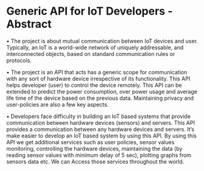 # Generic API for IoT Developers - Abstract

• The project is about mutual communication between IoT devices and user. Typically, an IoT is a world-wide network of uniquely addressable, and interconnected objects, based on standard communication rules or protocols.

• The project is an API that acts has a generic scope for communication with any sort of hardware device irrespective of its functionality. This API helps developer (user) to control the device remotely. This API can be extended to predict the power consumption, over power usage and average life time of the device based on the previous data. Maintaining privacy and user-policies are also a few key aspects.

• Developers face difficulty in building an IoT based systems that provide communication between hardware devices (sensors) and servers. This API provides a communication between any hardware devices and servers. It’s make easier to develop an IoT based system by using this API. By using this API we get additional services such as user policies, sensor values monitoring, controlling the hardware devices, maintaining the data (by reading sensor values with minimum delay of 5 sec), plotting graphs from sensors data etc. We can Access those services throughout the world.

<!-- Ref: B.Tech main project (from mail) -->

